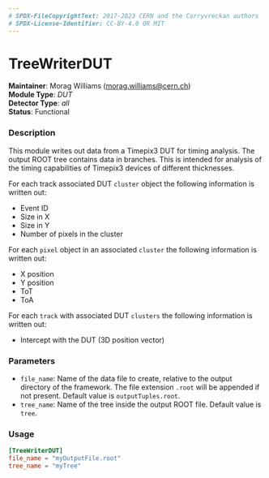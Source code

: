 ```yaml
---
# SPDX-FileCopyrightText: 2017-2023 CERN and the Corryvreckan authors
# SPDX-License-Identifier: CC-BY-4.0 OR MIT
---
```

# TreeWriterDUT
**Maintainer**: Morag Williams (<morag.williams@cern.ch>)   
**Module Type**: *DUT*  
**Detector Type**: *all*  
**Status**: Functional  

### Description
This module writes out data from a Timepix3 DUT for timing analysis. The output ROOT tree contains data in branches. This is intended for analysis of the timing capabilities of Timepix3 devices of different thicknesses.

For each track associated DUT `cluster` object the following information is written out:

* Event ID
* Size in X
* Size in Y
* Number of pixels in the cluster

For each `pixel` object in an associated `cluster` the following information is written out:

* X position
* Y position
* ToT
* ToA

For each `track` with associated DUT `clusters` the following information is written out:

* Intercept with the DUT (3D position vector)

### Parameters
* `file_name`: Name of the data file to create, relative to the output directory of the framework. The file extension `.root` will be appended if not present. Default value is `outputTuples.root`.
* `tree_name`: Name of the tree inside the output ROOT file. Default value is `tree`.

### Usage
```toml
[TreeWriterDUT]
file_name = "myOutputFile.root"
tree_name = "myTree"
```
